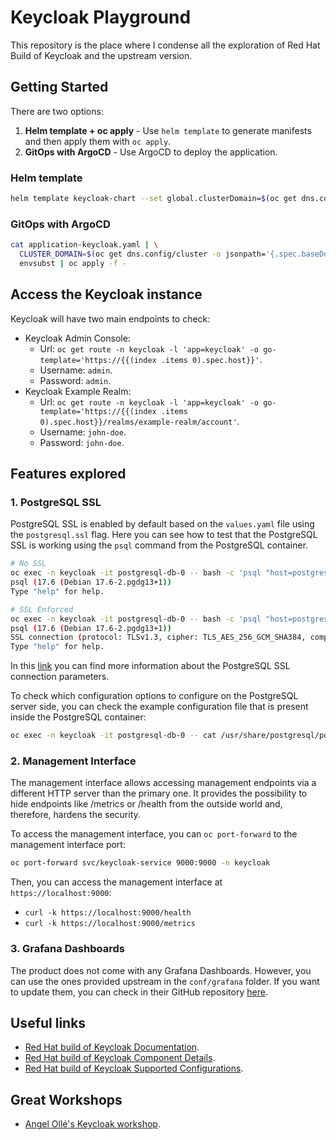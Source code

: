 # Keycloak Playground

This repository is the place where I condense all the exploration of Red Hat Build of Keycloak and the upstream version.

## Getting Started

There are two options:

1. **Helm template + oc apply** - Use `helm template` to generate manifests and then apply them with `oc apply`.
2. **GitOps with ArgoCD** - Use ArgoCD to deploy the application.

### Helm template

```bash
helm template keycloak-chart --set global.clusterDomain=$(oc get dns.config/cluster -o jsonpath='{.spec.baseDomain}') | oc apply -f -
```

### GitOps with ArgoCD

```bash
cat application-keycloak.yaml | \
  CLUSTER_DOMAIN=$(oc get dns.config/cluster -o jsonpath='{.spec.baseDomain}') \
  envsubst | oc apply -f -
```

## Access the Keycloak instance

Keycloak will have two main endpoints to check:

- Keycloak Admin Console: 
  - Url: `oc get route -n keycloak -l 'app=keycloak' -o go-template='https://{{(index .items 0).spec.host}}'`.
  - Username: `admin`.
  - Password: `admin`.
- Keycloak Example Realm: 
  - Url: `oc get route -n keycloak -l 'app=keycloak' -o go-template='https://{{(index .items 0).spec.host}}/realms/example-realm/account'`.
  - Username: `john-doe`.
  - Password: `john-doe`.






## Features explored


### 1. PostgreSQL SSL

PostgreSQL SSL is enabled by default based on the `values.yaml` file using the `postgresql.ssl` flag. Here you can see how to test that the PostgreSQL SSL is working using the `psql` command from the PostgreSQL container.

```bash
# No SSL
oc exec -n keycloak -it postgresql-db-0 -- bash -c 'psql "host=postgresql-db dbname=keycloak user=testuser password=testpassword sslmode=disable"'
psql (17.6 (Debian 17.6-2.pgdg13+1))
Type "help" for help.

# SSL Enforced
oc exec -n keycloak -it postgresql-db-0 -- bash -c 'psql "host=postgresql-db dbname=keycloak user=testuser password=testpassword sslmode=require"'
psql (17.6 (Debian 17.6-2.pgdg13+1))
SSL connection (protocol: TLSv1.3, cipher: TLS_AES_256_GCM_SHA384, compression: off, ALPN: postgresql)
Type "help" for help.
```

In this [link](https://www.postgresql.org/docs/17/libpq-envars.html) you can find more information about the PostgreSQL SSL connection parameters.

To check which configuration options to configure on the PostgreSQL server side, you can check the example configuration file that is present inside the PostgreSQL container:

```bash
oc exec -n keycloak -it postgresql-db-0 -- cat /usr/share/postgresql/postgresql.conf.sample
```

### 2. Management Interface

The management interface allows accessing management endpoints via a different HTTP server than the primary one. It provides the possibility to hide endpoints like /metrics or /health from the outside world and, therefore, hardens the security.

To access the management interface, you can `oc port-forward` to the management interface port:

```bash
oc port-forward svc/keycloak-service 9000:9000 -n keycloak
```

Then, you can access the management interface at `https://localhost:9000`:

* `curl -k https://localhost:9000/health`
* `curl -k https://localhost:9000/metrics`


### 3. Grafana Dashboards

The product does not come with any Grafana Dashboards. However, you can use the ones provided upstream in the `conf/grafana` folder. If you want to update them, you can check in their GitHub repository [here](https://github.com/keycloak/keycloak-grafana-dashboard).








## Useful links

- [Red Hat build of Keycloak Documentation](https://docs.redhat.com/en/documentation/red_hat_build_of_keycloak/26.2).
- [Red Hat build of Keycloak Component Details](https://access.redhat.com/articles/7027683).
- [Red Hat build of Keycloak Supported Configurations](https://access.redhat.com/articles/7033107).


## Great Workshops

- [Angel Ollé's Keycloak workshop](https://olleb.com/rhbk-workshop/).